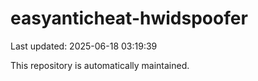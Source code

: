 # easyanticheat-hwidspoofer

Last updated: 2025-06-18 03:19:39

This repository is automatically maintained.
